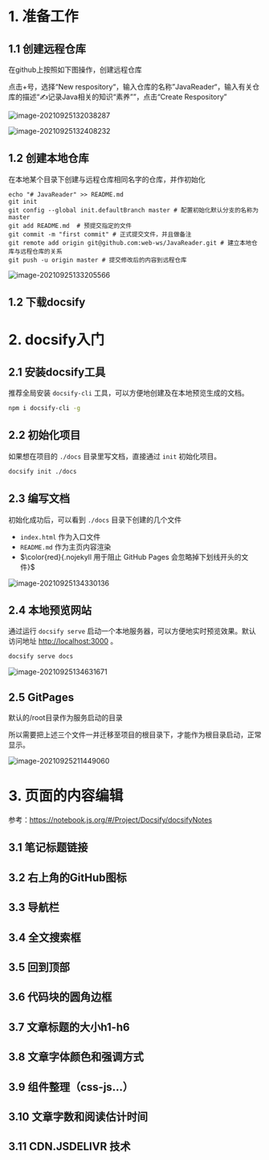 # 1. 准备工作

## 1.1 创建远程仓库

在github上按照如下图操作，创建远程仓库

点击+号，选择“New respository“，输入仓库的名称”JavaReader“，输入有关仓库的描述“✍记录Java相关的知识“素养””，点击“Create Respository”

![image-20210925132038287](https://i.loli.net/2021/09/25/mYpLePK4EQOGUx6.png)

![image-20210925132408232](https://i.loli.net/2021/09/25/kCp2ODcVmibdJ73.png)

## 1.2 创建本地仓库

在本地某个目录下创建与远程仓库相同名字的仓库，并作初始化

```shell
echo "# JavaReader" >> README.md
git init
git config --global init.defaultBranch master # 配置初始化默认分支的名称为master
git add README.md  # 预提交指定的文件
git commit -m "first commit" # 正式提交文件，并且做备注
git remote add origin git@github.com:web-ws/JavaReader.git # 建立本地仓库与远程仓库的关系
git push -u origin master # 提交修改后的内容到远程仓库
```

![image-20210925133205566](https://i.loli.net/2021/09/25/AVtUqlKJhIyQvo3.png)

## 1.2 下载docsify

# 2. docsify入门

## 2.1 安装docsify工具

推荐全局安装 `docsify-cli` 工具，可以方便地创建及在本地预览生成的文档。

```bash
npm i docsify-cli -g
```

## 2.2 初始化项目

如果想在项目的 `./docs` 目录里写文档，直接通过 `init` 初始化项目。

```bash
docsify init ./docs
```

## 2.3 编写文档

初始化成功后，可以看到 `./docs` 目录下创建的几个文件

- `index.html` 作为入口文件
- `README.md` 作为主页内容渲染
- $\color{red}{.nojekyll 用于阻止 GitHub Pages 会忽略掉下划线开头的文件}$

![image-20210925134330136](https://i.loli.net/2021/09/25/Xzhtq3FQbjCagSf.png)

## 2.4 本地预览网站

通过运行 `docsify serve` 启动一个本地服务器，可以方便地实时预览效果。默认访问地址 [http://localhost:3000](http://localhost:3000/) 。

```bash
docsify serve docs
```

![image-20210925134631671](https://i.loli.net/2021/09/25/2DGyFKeSintWqjE.png)

## 2.5 GitPages

默认的/root目录作为服务启动的目录

所以需要把上述三个文件一并迁移至项目的根目录下，才能作为根目录启动，正常显示。

![image-20210925211449060](https://i.loli.net/2021/09/25/kZP5Msdp6gr4RvX.png)

# 3. 页面的内容编辑

参考：https://notebook.js.org/#/Project/Docsify/docsifyNotes

## 3.1 笔记标题链接

## 3.2 右上角的GitHub图标

## 3.3 导航栏

## 3.4 全文搜索框

## 3.5 回到顶部

## 3.6 代码块的圆角边框

## 3.7 文章标题的大小h1-h6

## 3.8 文章字体颜色和强调方式

## 3.9 组件整理（css-js...）

## 3.10 文章字数和阅读估计时间

## 3.11 CDN.JSDELIVR 技术





